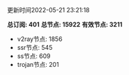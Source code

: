 更新时间2022-05-21 23:21:18

**总订阅: 401**
**总节点: 15922**
**有效节点: 3211**
- v2ray节点: 1856
- ssr节点: 545
- ss节点: 609
- trojan节点: 201
